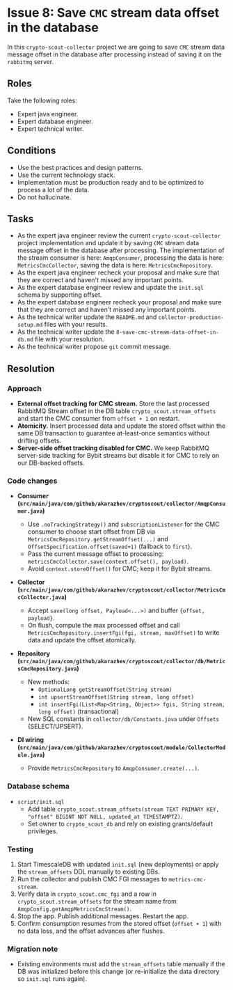# Issue 8: Save `CMC` stream data offset in the database

In this `crypto-scout-collector` project we are going to save `CMC` stream data message offset in the database after
processing instead of saving it on the `rabbitmq` server.

## Roles

Take the following roles:

- Expert java engineer.
- Expert database engineer.
- Expert technical writer.

## Conditions

- Use the best practices and design patterns.
- Use the current technology stack.
- Implementation must be production ready and to be optimized to process a lot of the data.
- Do not hallucinate.

## Tasks

- As the expert java engineer review the current `crypto-scout-collector` project implementation and update it by
  saving `CMC` stream data message offset in the database after processing. The implementation of the stream consumer
  is here: `AmqpConsumer`, processing the data is here: `MetricsCmcCollector`, saving the data is here:
  `MetricsCmcRepository`.
- As the expert java engineer recheck your proposal and make sure that they are correct and haven't missed any
  important points.
- As the expert database engineer review and update the `init.sql` schema by supporting offset.
- As the expert database engineer recheck your proposal and make sure that they are correct and haven't missed any
  important points.
- As the technical writer update the `README.md` and `collector-production-setup.md` files with your results.
- As the technical writer update the `8-save-cmc-stream-data-offset-in-db.md` file with your resolution.
- As the technical writer propose `git` commit message.

## Resolution

### Approach

- **External offset tracking for CMC stream.** Store the last processed RabbitMQ Stream offset in the DB table
  `crypto_scout.stream_offsets` and start the CMC consumer from `offset + 1` on restart.
- **Atomicity.** Insert processed data and update the stored offset within the same DB transaction to guarantee
  at-least-once semantics without drifting offsets.
- **Server-side offset tracking disabled for CMC.** We keep RabbitMQ server-side tracking for Bybit streams but disable
  it for CMC to rely on our DB-backed offsets.

### Code changes

- **Consumer (`src/main/java/com/github/akarazhev/cryptoscout/collector/AmqpConsumer.java`)**
    - Use `.noTrackingStrategy()` and `subscriptionListener` for the CMC consumer to choose start offset from DB via
      `MetricsCmcRepository.getStreamOffset(...)` and `OffsetSpecification.offset(saved+1)` (fallback to `first`).
    - Pass the current message offset to processing: `metricsCmcCollector.save(context.offset(), payload)`.
    - Avoid `context.storeOffset()` for CMC; keep it for Bybit streams.

- **Collector (`src/main/java/com/github/akarazhev/cryptoscout/collector/MetricsCmcCollector.java`)**
    - Accept `save(long offset, Payload<...>)` and buffer `{offset, payload}`.
    - On flush, compute the max processed offset and call
      `MetricsCmcRepository.insertFgi(fgi, stream, maxOffset)` to write data and update the offset
      atomically.

- **Repository (`src/main/java/com/github/akarazhev/cryptoscout/collector/db/MetricsCmcRepository.java`)**
    - New methods:
        - `OptionalLong getStreamOffset(String stream)`
        - `int upsertStreamOffset(String stream, long offset)`
        - `int insertFgi(List<Map<String, Object>> fgis, String stream, long offset)` (transactional)
    - New SQL constants in `collector/db/Constants.java` under `Offsets` (SELECT/UPSERT).

- **DI wiring (`src/main/java/com/github/akarazhev/cryptoscout/module/CollectorModule.java`)**
    - Provide `MetricsCmcRepository` to `AmqpConsumer.create(...)`.

### Database schema

- `script/init.sql`
    - Add table `crypto_scout.stream_offsets(stream TEXT PRIMARY KEY, "offset" BIGINT NOT NULL, updated_at TIMESTAMPTZ)`.
    - Set owner to `crypto_scout_db` and rely on existing grants/default privileges.

### Testing

1. Start TimescaleDB with updated `init.sql` (new deployments) or apply the `stream_offsets` DDL manually to existing
   DBs.
2. Run the collector and publish CMC FGI messages to `metrics-cmc-stream`.
3. Verify data in `crypto_scout.cmc_fgi` and a row in `crypto_scout.stream_offsets` for the stream name from
   `AmqpConfig.getAmqpMetricsCmcStream()`.
4. Stop the app. Publish additional messages. Restart the app.
5. Confirm consumption resumes from the stored offset (`offset + 1`) with no data loss, and the offset advances after
   flushes.

### Migration note

- Existing environments must add the `stream_offsets` table manually if the DB was initialized before this change
  (or re-initialize the data directory so `init.sql` runs again).